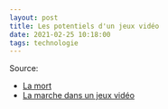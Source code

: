 ```yaml
---
layout: post
title: Les potentiels d'un jeux vidéo
date: 2021-02-25 10:18:00
tags: technologie
---
```


Source: 
- [La mort](https://www.youtube.com/watch?v=U_L5U1cc0ao)
- [La marche dans un jeux vidéo](https://www.youtube.com/watch?v=2sXu3rqgsnY)